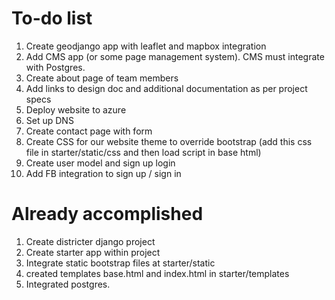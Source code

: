 # To-do list
1. Create geodjango app with leaflet and mapbox integration
2. Add CMS app (or some page management system). CMS must integrate with Postgres.
3. Create about page of team members
4. Add links to design doc and additional documentation as per project specs
5. Deploy website to azure
6. Set up DNS
7. Create contact page with form
8. Create CSS for our website theme to override bootstrap (add this css file in starter/static/css and then load script in base html)
9. Create user model and sign up login
10. Add FB integration to sign up / sign in

# Already accomplished
1. Create districter django project
2. Create starter app within project
3. Integrate static bootstrap files at starter/static
4. created templates base.html and index.html in starter/templates
5. Integrated postgres.
